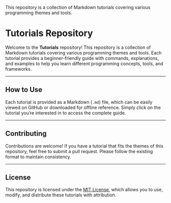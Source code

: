 This repository is a collection of Markdown tutorials covering various programming themes and tools.
# Tutorials Repository

Welcome to the **Tutorials** repository! This repository is a collection of Markdown tutorials covering various programming themes and tools. Each tutorial provides a beginner-friendly guide with commands, explanations, and examples to help you learn different programming concepts, tools, and frameworks.

---

## How to Use

Each tutorial is provided as a Markdown (`.md`) file, which can be easily viewed on GitHub or downloaded for offline reference. Simply click on the tutorial you’re interested in to access the complete guide.

---

## Contributing

Contributions are welcome! If you have a tutorial that fits the themes of this repository, feel free to submit a pull request. Please follow the existing format to maintain consistency.

---

## License

This repository is licensed under the [MIT License](LICENSE), which allows you to use, modify, and distribute these tutorials with attribution.
